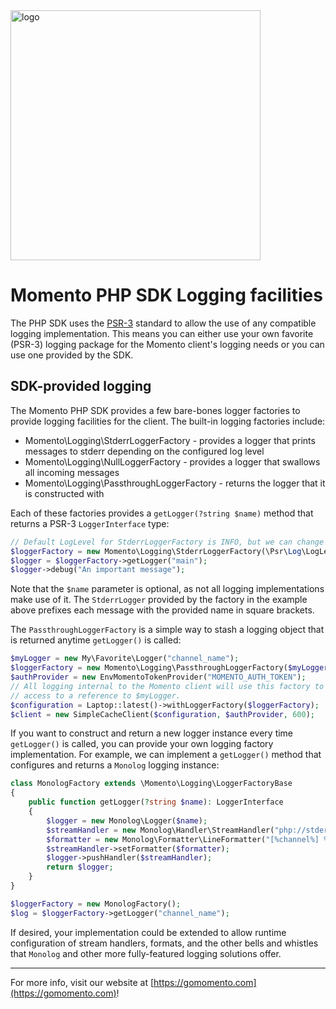 <head>
  <meta name="Momento PHP Client Library Documentation" content="PHP client software development kit for Momento Serverless Cache">
</head>
<img src="https://docs.momentohq.com/img/logo.svg" alt="logo" width="400"/>

# Momento PHP SDK Logging facilities

The PHP SDK uses the [PSR-3](https://www.php-fig.org/psr/psr-3/) standard to allow the use of any compatible logging
implementation. This means you can either use your own favorite (PSR-3) logging package for the Momento client's logging
needs or you can use one provided by the SDK.

## SDK-provided logging

The Momento PHP SDK provides a few bare-bones logger factories to provide logging facilities for the client. The
built-in logging factories include:

* Momento\Logging\StderrLoggerFactory - provides a logger that prints messages to stderr depending on the configured log level
* Momento\Logging\NullLoggerFactory - provides a logger that swallows all incoming messages
* Momento\Logging\PassthroughLoggerFactory - returns the logger that it is constructed with

Each of these factories provides a `getLogger(?string $name)` method that returns a PSR-3 `LoggerInterface` type:

```php
// Default LogLevel for StderrLoggerFactory is INFO, but we can change it to any of the PSR-3 log levels.
$loggerFactory = new Momento\Logging\StderrLoggerFactory(\Psr\Log\LogLevel::DEBUG);
$logger = $loggerFactory->getLogger("main");
$logger->debug("An important message");
```

Note that the `$name` parameter is optional, as not all logging implementations make use of it. The `StderrLogger`
provided by the factory in the example above prefixes each message with the provided name in square brackets.

The `PassthroughLoggerFactory` is a simple way to stash a logging object that is returned anytime `getLogger()` is
called:

```php
$myLogger = new My\Favorite\Logger("channel_name");
$loggerFactory = new Momento\Logging\PassthroughLoggerFactory($myLogger);
$authProvider = new EnvMomentoTokenProvider("MOMENTO_AUTH_TOKEN");
// All logging internal to the Momento client will use this factory to gain
// access to a reference to $myLogger.
$configuration = Laptop::latest()->withLoggerFactory($loggerFactory);
$client = new SimpleCacheClient($configuration, $authProvider, 600);
```

If you want to construct and return a new logger instance every time `getLogger()` is called, you can provide
your own logging factory implementation. For example, we can implement a `getLogger()` method that configures and
returns a `Monolog` logging instance:

```php
class MonologFactory extends \Momento\Logging\LoggerFactoryBase
{
    public function getLogger(?string $name): LoggerInterface
    {
        $logger = new Monolog\Logger($name);
        $streamHandler = new Monolog\Handler\StreamHandler("php://stderr", Monolog\Logger::WARNING);
        $formatter = new Monolog\Formatter\LineFormatter("[%channel%] %message%\n");
        $streamHandler->setFormatter($formatter);
        $logger->pushHandler($streamHandler);
        return $logger;
    }
}

$loggerFactory = new MonologFactory();
$log = $loggerFactory->getLogger("channel_name");
```

If desired, your implementation could be extended to allow runtime configuration of stream handlers, formats, and the
other bells and whistles that `Monolog` and other more fully-featured logging solutions offer.

----------------------------------------------------------------------------------------
For more info, visit our website at [https://gomomento.com](https://gomomento.com)!
